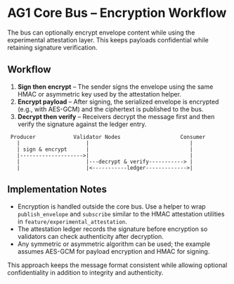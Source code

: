 # AG1 Core Bus – Encryption Workflow

The bus can optionally encrypt envelope content while using the experimental attestation layer. This keeps payloads confidential while retaining signature verification.

## Workflow

1. **Sign then encrypt** – The sender signs the envelope using the same HMAC or asymmetric key used by the attestation helper.
2. **Encrypt payload** – After signing, the serialized envelope is encrypted (e.g., with AES-GCM) and the ciphertext is published to the bus.
3. **Decrypt then verify** – Receivers decrypt the message first and then verify the signature against the ledger entry.

```
 Producer            Validator Nodes                   Consumer
   |                     |                                |
   | sign & encrypt      |                                |
   |-------------------->|                                |
   |                     |---decrypt & verify-----------> |
   |                     |<-----------ledger------------->|
```

## Implementation Notes

- Encryption is handled outside the core bus. Use a helper to wrap `publish_envelope` and `subscribe` similar to the HMAC attestation utilities in `feature/experimental_attestation`.
- The attestation ledger records the signature before encryption so validators can check authenticity after decryption.
- Any symmetric or asymmetric algorithm can be used; the example assumes AES-GCM for payload encryption and HMAC for signing.

This approach keeps the message format consistent while allowing optional confidentiality in addition to integrity and authenticity.
